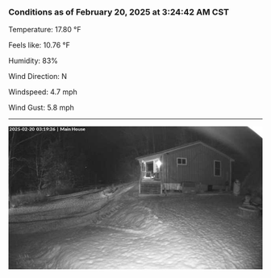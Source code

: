 ### Conditions as of February 20, 2025 at 3:24:42 AM CST 

Temperature: 17.80 &deg;F

Feels like: 10.76 &deg;F

Humidity: 83%

Wind Direction: N

Windspeed: 4.7 mph

Wind Gust: 5.8 mph

---

<img src="./images/latest.jpeg"/>


